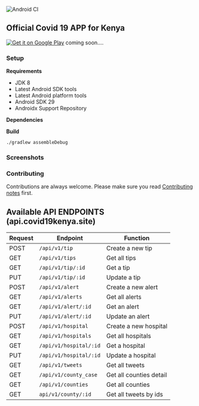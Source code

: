  ![Android CI](https://github.com/opensource254/covidapp/workflows/Android%20CI/badge.svg)

## Official Covid 19 APP for Kenya

[![Get it on Google Play][Play Store Badge]][Play Store] coming soon....

### Setup
**Requirements**
- JDK 8
- Latest Android SDK tools
- Latest Android platform tools
- Android SDK 29
- Androidx Support Repository

**Dependencies**



**Build**

    ./gradlew assembleDebug





### Screenshots


### Contributing
Contributions are always welcome. Please make sure you read [Contributing notes](CONTRIBUTING.md) first.

## Available API ENDPOINTS (api.covid19kenya.site)


| Request | Endpoint              | Function                |
| ------- | --------------------- | ----------------------- |
| POST    | `/api/v1/tip`         | Create a new tip        |
| GET     | `/api/v1/tips`        | Get all tips            |
| GET     | `/api/v1/tip/:id`     | Get a tip               |
| PUT     | `/api/v1/tip/:id`     | Update a tip            |
| POST    | `/api/v1/alert`       | Create a new alert      | 
| GET     | `/api/v1/alerts`      | Get all alerts          |
| GET     | `/api/v1/alert/:id`   | Get an alert            |
| PUT     | `/api/v1/alert/:id`   | Update an alert         |
| POST    | `/api/v1/hospital`    | Create a new hospital   | 
| GET     | `/api/v1/hospitals`   | Get all hospitals       |
| GET     | `/api/v1/hospital/:id`| Get a hospital          |
| PUT     | `/api/v1/hospital/:id`| Update a hospital       |
| GET     | `/api/v1/tweets`      | Get all tweets          |
| GET     | `/api/v1/county_case` | Get all counties detail |
| GET     | `/api/v1/counties`    | Get all counties        |
| GET     | `api/v1/county/:id`   | Get all tweets by ids   | 



[Play Store]: https://play.google.com/store/apps/
[Play Store Badge]: https://play.google.com/intl/en_us/badges/images/badge_new.png
[AOSP support library]: https://developer.android.com/tools/support-library/features.html
[Retrofit]: https://github.com/square/retrofit
[OkHttp]: https://github.com/square/okhttp

